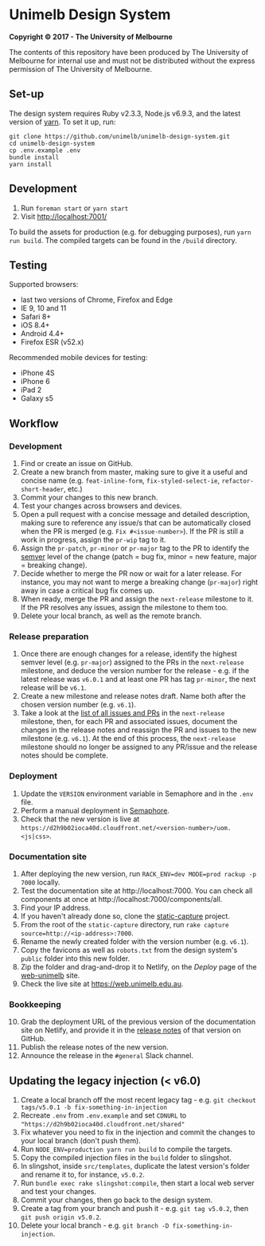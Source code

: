 # Unimelb Design System

**Copyright &copy; 2017 - The University of Melbourne**

The contents of this repository have been produced by The University of Melbourne for internal use and must not be distributed without the express permission of The University of Melbourne.


## Set-up

The design system requires Ruby v2.3.3, Node.js v6.9.3, and the latest version of [yarn](https://yarnpkg.com/en/). To set it up, run:

```
git clone https://github.com/unimelb/unimelb-design-system.git
cd unimelb-design-system
cp .env.example .env
bundle install
yarn install
```


## Development

1. Run `foreman start` or `yarn start`
2. Visit [http://localhost:7001/](http://localhost:7001/)

To build the assets for production (e.g. for debugging purposes), run `yarn run build`. The compiled targets can be found in the `/build` directory.


## Testing

Supported browsers:
- last two versions of Chrome, Firefox and Edge
- IE 9, 10 and 11
- Safari 8+
- iOS 8.4+
- Android 4.4+
- Firefox ESR (v52.x)

Recommended mobile devices for testing:
- iPhone 4S
- iPhone 6
- iPad 2
- Galaxy s5


## Workflow

### Development

1. Find or create an issue on GitHub.
2. Create a new branch from master, making sure to give it a useful and concise name (e.g. `feat-inline-form`, `fix-styled-select-ie`, `refactor-short-header`, etc.)
3. Commit your changes to this new branch.
4. Test your changes across browsers and devices.
5. Open a pull request with a concise message and detailed description, making sure to reference any issue/s that can be automatically closed when the PR is merged (e.g. `Fix #<issue-number>`). If the PR is still a work in progress, assign the `pr-wip` tag to it.
6. Assign the `pr-patch`, `pr-minor` or `pr-major` tag to the PR to identify the [semver](http://semver.org/) level of the change (patch = bug fix, minor = new feature, major = breaking change).
7. Decide whether to merge the PR now or wait for a later release. For instance, you may not want to merge a breaking change (`pr-major`) right away in case a critical bug fix comes up.
8. When ready, merge the PR and assign the `next-release` milestone to it. If the PR resolves any issues, assign the milestone to them too.
9. Delete your local branch, as well as the remote branch.


### Release preparation

1. Once there are enough changes for a release, identify the highest semver level (e.g. `pr-major`) assigned to the PRs in the `next-release` milestone, and deduce the version number for the release - e.g. if the latest release was `v6.0.1` and at least one PR has tag `pr-minor`, the next release will be `v6.1`.
2. Create a new milestone and release notes draft. Name both after the chosen version number (e.g. `v6.1`).
3. Take a look at the [list of all issues and PRs](https://github.com/unimelb/unimelb-design-system/milestone/32) in the `next-release` milestone, then, for each PR and associated issues, document the changes in the release notes and reassign the PR and issues to the new milestone (e.g. `v6.1`). At the end of this process, the `next-release` milestone should no longer be assigned to any PR/issue and the release notes should be complete.


### Deployment

1. Update the `VERSION` environment variable in Semaphore and in the `.env` file.
2. Perform a manual deployment in [Semaphore](https://semaphoreci.com/unimelb/unimelb-design-system).
3. Check that the new version is live at `https://d2h9b02ioca40d.cloudfront.net/<version-number>/uom.<js|css>`.


### Documentation site

1. After deploying the new version, run `RACK_ENV=dev MODE=prod rackup -p 7000` locally.
2. Test the documentation site at http://localhost:7000. You can check all components at once at http://localhost:7000/components/all.
3. Find your IP address.
4. If you haven't already done so, clone the [static-capture](https://github.com/waitingallday/static-capture) project.
5. From the root of the `static-capture` directory, run `rake capture source=http://<ip-address>:7000`.
6. Rename the newly created folder with the version number (e.g. `v6.1`).
7. Copy the favicons as well as `robots.txt` from the design system's `public` folder into this new folder.
8. Zip the folder and drag-and-drop it to Netlify, on the _Deploy_ page of the [web-unimelb](https://app.netlify.com/sites/web-unimelb/deploys) site.
9. Check the live site at https://web.unimelb.edu.au.


### Bookkeeping

10. Grab the deployment URL of the previous version of the documentation site on Netlify, and provide it in the [release notes](https://github.com/unimelb/unimelb-design-system/releases) of that version on GitHub.
11. Publish the release notes of the new version.
12. Announce the release in the `#general` Slack channel.


## Updating the legacy injection (< v6.0)

1. Create a local branch off the most recent legacy tag - e.g. `git checkout tags/v5.0.1 -b fix-something-in-injection`
2. Recreate `.env` from `.env.example` and set `CDNURL` to `"https://d2h9b02ioca40d.cloudfront.net/shared"`
3. Fix whatever you need to fix in the injection and commit the changes to your local branch (don't push them).
4. Run `NODE_ENV=production yarn run build` to compile the targets.
5. Copy the compiled injection files in the `build` folder to slingshot.
6. In slingshot, inside `src/templates`, duplicate the latest version's folder and rename it to, for instance, `v5.0.2`.
7. Run `bundle exec rake slingshot:compile`, then start a local web server and test your changes.
8. Commit your changes, then go back to the design system.
9. Create a tag from your branch and push it - e.g. `git tag v5.0.2`, then `git push origin v5.0.2`.
10. Delete your local branch - e.g. `git branch -D fix-something-in-injection`.
